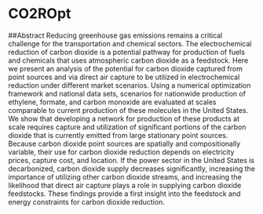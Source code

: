# CO2ROpt

##Abstract
Reducing greenhouse gas emissions remains a critical challenge for the transportation and chemical sectors. The electrochemical reduction of carbon dioxide is a potential pathway for production of fuels and chemicals that uses atmospheric carbon dioxide as a feedstock. Here we present an analysis of the potential for carbon dioxide captured from point sources and via direct air capture to be utilized in electrochemical reduction under different market scenarios. Using a numerical optimization framework and national data sets, scenarios for nationwide production of ethylene, formate, and carbon monoxide are evaluated at scales comparable to current production of these molecules in the United States. We show that developing a network for production of these products at scale requires capture and utilization of significant portions of the carbon dioxide that is currently emitted from large stationary point sources. Because carbon dioxide point sources are spatially and compositionally variable, their use for carbon dioxide reduction depends on electricity prices, capture cost, and location. If the power sector in the United States is decarbonized, carbon dioxide supply decreases significantly, increasing the importance of utilizing other carbon dioxide streams, and increasing the likelihood that direct air capture plays a role in supplying carbon dioxide feedstocks. These findings provide a first insight into the feedstock and energy constraints for carbon dioxide reduction. 


